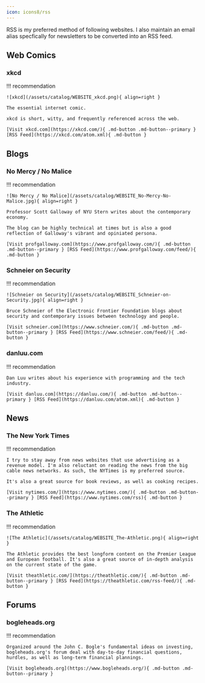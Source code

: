 ```yaml
---
icon: icons8/rss
---
```


RSS is my preferred method of following websites. I also maintain an email alias specfically for newsletters to be converted into an RSS feed. 

## Web Comics

### xkcd

!!! recommendation

    ![xkcd](/assets/catalog/WEBSITE_xkcd.png){ align=right }

    The essential internet comic.
    
    xkcd is short, witty, and frequently referenced across the web.

    [Visit xkcd.com](https://xkcd.com/){ .md-button .md-button--primary } [RSS Feed](https://xkcd.com/atom.xml){ .md-button }      

## Blogs

### No Mercy / No Malice

!!! recommendation

    ![No Mercy / No Malice](/assets/catalog/WEBSITE_No-Mercy-No-Malice.jpg){ align=right }

    Professor Scott Galloway of NYU Stern writes about the contemporary economy. 

    The blog can be highly technical at times but is also a good reflection of Galloway's vibrant and opiniated persona.

    [Visit profgalloway.com](https://www.profgalloway.com/){ .md-button .md-button--primary } [RSS Feed](https://www.profgalloway.com/feed/){ .md-button }    

### Schneier on Security

!!! recommendation

    ![Schneier on Security](/assets/catalog/WEBSITE_Schneier-on-Security.jpg){ align=right }

    Bruce Schneier of the Electronic Frontier Foundation blogs about security and contemporary issues between technology and people.

    [Visit schneier.com](https://www.schneier.com/){ .md-button .md-button--primary } [RSS Feed](https://www.schneier.com/feed/){ .md-button }    

### danluu.com

!!! recommendation

    Dan Luu writes about his experience with programming and the tech industry.

    [Visit danluu.com](https://danluu.com/){ .md-button .md-button--primary } [RSS Feed](https://danluu.com/atom.xml){ .md-button } 


## News

### The New York Times

!!! recommendation

    I try to stay away from news websites that use advertising as a revenue model. I'm also reluctant on reading the news from the big cable news networks. As such, the NYTimes is my preferred source.

    It's also a great source for book reviews, as well as cooking recipes.

    [Visit nytimes.com/](https://www.nytimes.com/){ .md-button .md-button--primary } [RSS Feed](https://www.nytimes.com/rss){ .md-button } 

### The Athletic

!!! recommendation

    ![The Athletic](/assets/catalog/WEBSITE_The-Athletic.png){ align=right }

    The Athletic provides the best longform content on the Premier League and European football. It's also a great source of in-depth analysis on the current state of the game.

    [Visit theathletic.com/](https://theathletic.com/){ .md-button .md-button--primary } [RSS Feed](https://theathletic.com/rss-feed/){ .md-button } 

## Forums

### bogleheads.org

!!! recommendation

    Organized around the John C. Bogle's fundamental ideas on investing, bogleheads.org's forum deal with day-to-day financial questions, hurdles, as well as long-term financial plannings.

    [Visit bogleheads.org](https://www.bogleheads.org/){ .md-button .md-button--primary }   
